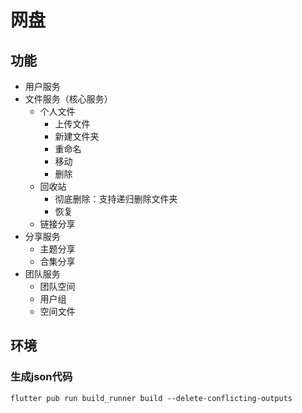 # 网盘

## 功能

- 用户服务
- 文件服务（核心服务）
  - 个人文件
    - 上传文件
    - 新建文件夹
    - 重命名
    - 移动
    - 删除
  - 回收站
    - 彻底删除：支持递归删除文件夹
    - 恢复
  - 链接分享
- 分享服务
  - 主题分享
  - 合集分享
- 团队服务
  - 团队空间
  - 用户组
  - 空间文件

## 环境

### 生成json代码

```shell
flutter pub run build_runner build --delete-conflicting-outputs
```